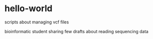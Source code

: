 # hello-world
scripts about managing vcf files

bioinformatic student sharing few drafts about reading sequencing data
